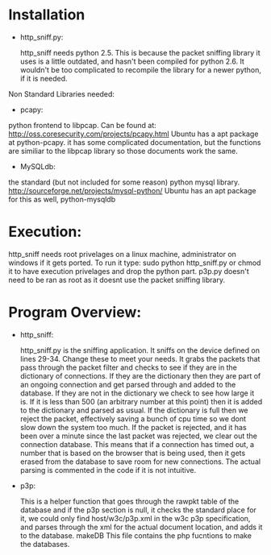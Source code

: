 Installation
==============

* http_sniff.py:

	http_sniff needs python 2.5. This is because the packet sniffing library it uses is a little outdated, and hasn't been compiled for python 2.6. 
	It wouldn't be too complicated to recompile the library for a newer python, if it is needed.


Non Standard Libraries needed:



* pcapy:

python frontend to libpcap. Can be found at: http://oss.coresecurity.com/projects/pcapy.html  Ubuntu
 has a apt package at python-pcapy. it has some complicated documentation, but the functions are similiar 
to the libpcap library so those documents work the same.


* MySQLdb:

the standard (but not included for some reason) python mysql library. http://sourceforge.net/projects/mysql-python/ 
Ubuntu has an apt package for this as well, python-mysqldb


Execution:
==========
http_sniff needs root privelages on a linux machine, administrator on windows if it gets ported. 
To run it type: sudo python http_sniff.py or chmod it to have execution privelages and drop the 
python part. p3p.py doesn't need to be ran as root as it doesnt use the packet sniffing library.


Program Overview:
==================

* http_sniff:

	http_sniff.py is the sniffing application.  It sniffs on the device defined on lines 29-34.  Change these to meet your needs.  It grabs the packets that pass through the packet filter and checks to see if they are in the dictionary of connections.  If they are the dictionary then they are part of an ongoing connection and get parsed through and added to the database.  If they are not in the dictionary we check to see how large it is.  If it is less than 500 (an arbitrary number at this point) then it is added to the dictionary and parsed as usual.  If the dictionary is full then we reject the packet, effectively saving a bunch of cpu time so we dont slow down the system too much.  If the packet is rejected, and it has been over a minute since the last packet was rejected, we clear out the connection database.  This means that if a connection has timed out, a number that is based on the browser that is being used, then it gets erased from the database to save room for new connections. The actual parsing is commented in the code if it is not intuitive.


* p3p:

	This is a helper function that goes through the rawpkt table of the database and if the p3p section is null, it checks the standard place for it, we could only find host/w3c/p3p.xml in the w3c p3p specification, and parses through the xml for the actual document location, and adds it to the database.
	makeDB
	This file contains the php fucntions to make the databases.



